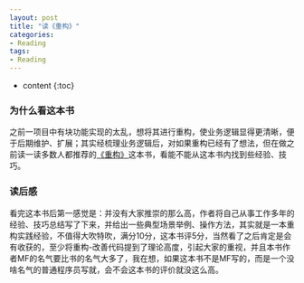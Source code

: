 ```yaml
---
layout: post
title: "读《重构》"
categories: 
- Reading
tags:
- Reading
---
```


* content
{:toc}

### 为什么看这本书
之前一项目中有块功能实现的太乱，想将其进行重构，使业务逻辑显得更清晰，便于后期维护、扩展；其实经梳理业务逻辑后，对如果重构已经有了想法，但在做之前读一读多数人都推荐的[《重构》](https://book.douban.com/subject/4262627/)这本书，看能不能从这本书内找到些经验、技巧。

### 读后感
看完这本书后第一感觉是：并没有大家推崇的那么高，作者将自己从事工作多年的经验、技巧总结写了下来，并给出一些典型场景举例、操作方法，其实就是一本重构实践经验，不值得大吹特吹，满分10分，这本书评5分，当然看了之后肯定是会有收获的，至少将重构-改善代码提到了理论高度，引起大家的重视，并且本书作者MF的名气要比书的名气大多了，我在想，如果这本书不是MF写的，而是一个没啥名气的普通程序员写就，会不会这本书的评价就没这么高。
